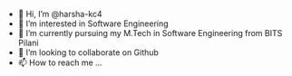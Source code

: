 - 👋 Hi, I’m @harsha-kc4
- 👀 I’m interested in Software Engineering
- 🌱 I’m currently pursuing my M.Tech in Software Engineering from BITS Pilani
- 💞️ I’m looking to collaborate on Github
- 📫 How to reach me ...

<!---
harsha-kc4/harsha-kc4 is a ✨ special ✨ repository because its `README.md` (this file) appears on your GitHub profile.
You can click the Preview link to take a look at your changes.
--->
